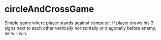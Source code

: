 # circleAndCrossGame
Simple game where player stands against computer. If player draws his 3 signs next to each other vertically horizontally or diagonally before enemy, he will win.
